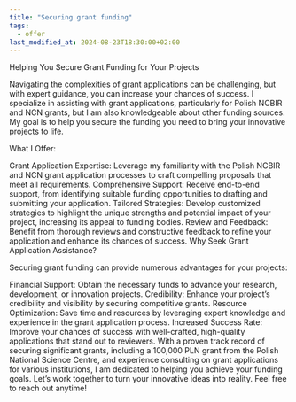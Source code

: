 ```yaml
---
title: "Securing grant funding"
tags:
  - offer
last_modified_at: 2024-08-23T18:30:00+02:00
---
```


Helping You Secure Grant Funding for Your Projects

Navigating the complexities of grant applications can be challenging, but with expert guidance, you can increase your chances of success. I specialize in assisting with grant applications, particularly for Polish NCBIR and NCN grants, but I am also knowledgeable about other funding sources. My goal is to help you secure the funding you need to bring your innovative projects to life.

What I Offer:

Grant Application Expertise: Leverage my familiarity with the Polish NCBIR and NCN grant application processes to craft compelling proposals that meet all requirements.
Comprehensive Support: Receive end-to-end support, from identifying suitable funding opportunities to drafting and submitting your application.
Tailored Strategies: Develop customized strategies to highlight the unique strengths and potential impact of your project, increasing its appeal to funding bodies.
Review and Feedback: Benefit from thorough reviews and constructive feedback to refine your application and enhance its chances of success.
Why Seek Grant Application Assistance?

Securing grant funding can provide numerous advantages for your projects:

Financial Support: Obtain the necessary funds to advance your research, development, or innovation projects.
Credibility: Enhance your project’s credibility and visibility by securing competitive grants.
Resource Optimization: Save time and resources by leveraging expert knowledge and experience in the grant application process.
Increased Success Rate: Improve your chances of success with well-crafted, high-quality applications that stand out to reviewers.
With a proven track record of securing significant grants, including a 100,000 PLN grant from the Polish National Science Centre, and experience consulting on grant applications for various institutions, I am dedicated to helping you achieve your funding goals. Let’s work together to turn your innovative ideas into reality. Feel free to reach out anytime!